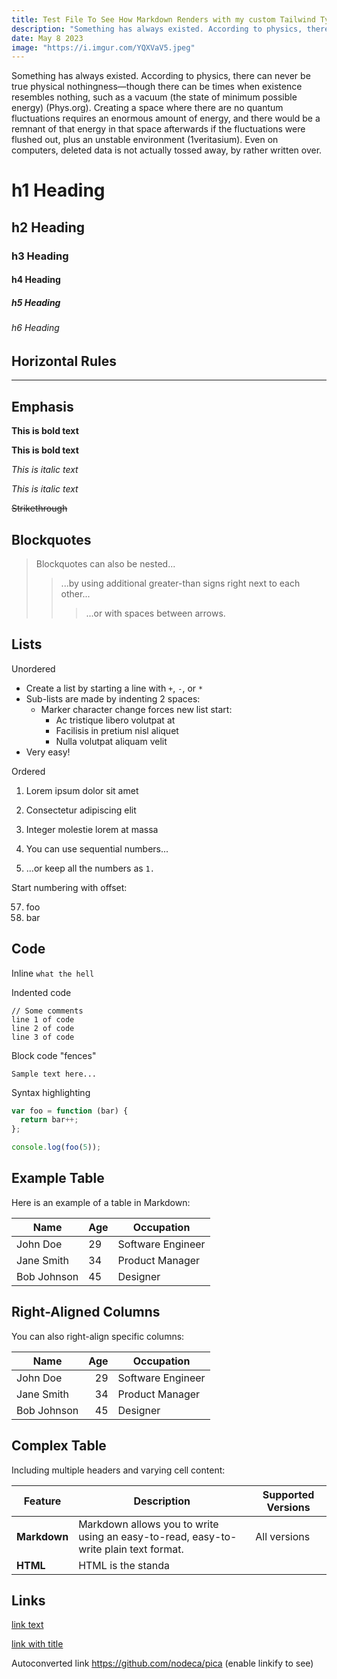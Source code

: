 ```yaml
---
title: Test File To See How Markdown Renders with my custom Tailwind Typography
description: "Something has always existed. According to physics, there can never be true physical nothingness—though there can be times when existence resembles nothing, such as a vacuum (the state of minimum possible energy) (Phys.org). Creating a space where there are no quantum."
date: May 8 2023
image: "https://i.imgur.com/YQXVaV5.jpeg"
---
```


Something has always existed. According to physics, there can never be true physical nothingness—though there can be times when existence resembles nothing, such as a vacuum (the state of minimum possible energy) (Phys.org). Creating a space where there are no quantum fluctuations requires an enormous amount of energy, and there would be a remnant of that energy in that space afterwards if the fluctuations were flushed out, plus an unstable environment (1veritasium). Even on computers, deleted data is not actually tossed away, by rather written over.

# h1 Heading

## h2 Heading

### h3 Heading

#### h4 Heading

##### h5 Heading

###### h6 Heading

## Horizontal Rules

---

## Emphasis

**This is bold text**

**This is bold text**

_This is italic text_

_This is italic text_

~~Strikethrough~~

## Blockquotes

> Blockquotes can also be nested...
>
> > ...by using additional greater-than signs right next to each other...
> >
> > > ...or with spaces between arrows.

## Lists

Unordered

- Create a list by starting a line with `+`, `-`, or `*`
- Sub-lists are made by indenting 2 spaces:
  - Marker character change forces new list start:
    - Ac tristique libero volutpat at
    * Facilisis in pretium nisl aliquet
    - Nulla volutpat aliquam velit
- Very easy!

Ordered

1. Lorem ipsum dolor sit amet
2. Consectetur adipiscing elit
3. Integer molestie lorem at massa

4. You can use sequential numbers...
5. ...or keep all the numbers as `1.`

Start numbering with offset:

57. foo
1. bar

## Code

Inline `what the hell`

Indented code

    // Some comments
    line 1 of code
    line 2 of code
    line 3 of code

Block code "fences"

```
Sample text here...
```

Syntax highlighting

```ts
var foo = function (bar) {
  return bar++;
};

console.log(foo(5));
```

## Example Table

Here is an example of a table in Markdown:

| Name      | Age | Occupation        |
| --------- | --- | ----------------- |
| John Doe  | 29  | Software Engineer |
| Jane Smith| 34  | Product Manager   |
| Bob Johnson | 45 | Designer          |

## Right-Aligned Columns

You can also right-align specific columns:

| Name      |       Age | Occupation        |
| --------- | --------: | ----------------- |
| John Doe  |       29  | Software Engineer |
| Jane Smith|       34  | Product Manager   |
| Bob Johnson |     45  | Designer          |

## Complex Table

Including multiple headers and varying cell content:

| Feature       | Description                                                  | Supported Versions       |
| ------------- | ------------------------------------------------------------ | ------------------------ |
| **Markdown**  | Markdown allows you to write using an easy-to-read, easy-to-write plain text format. | All versions             |
| **HTML**      | HTML is the standa


## Links

[link text](http://dev.nodeca.com)

[link with title](http://nodeca.github.io/pica/demo/ "title text!")

Autoconverted link https://github.com/nodeca/pica (enable linkify to see)
